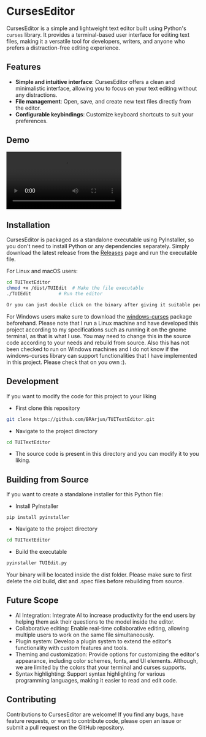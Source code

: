 # CursesEditor

CursesEditor is a simple and lightweight text editor built using Python's `curses` library. It provides a terminal-based user interface for editing text files, making it a versatile tool for developers, writers, and anyone who prefers a distraction-free editing experience.

## Features

- **Simple and intuitive interface**: CursesEditor offers a clean and minimalistic interface, allowing you to focus on your text editing without any distractions.
- **File management**: Open, save, and create new text files directly from the editor.
- **Configurable keybindings**: Customize keyboard shortcuts to suit your preferences.

## Demo
![Video Demo](https://user-images.githubusercontent.com/BRArjun/TUITextEditor/TUIDemo.mp4)

## Installation

CursesEditor is packaged as a standalone executable using PyInstaller, so you don't need to install Python or any dependencies separately. Simply download the latest release from the [Releases](https://github.com/BRArjun/CursesEditor/releases) page and run the executable file.

For Linux and macOS users:

```bash
cd TUITextEditor
chmod +x /dist/TUIEdit  # Make the file executable
./TUIEdit          # Run the editor

Or you can just double click on the binary after giving it suitable permissions.
```

For Windows users make sure to download the [windows-curses](https://pypi.org/project/windows-curses/) package beforehand.
Please note that I run a Linux machine and have developed this project according to my specifications such as running it on the gnome terminal, as that is what I use.
You may need to change this in the source code according to your needs and rebuild from source.
Also this has not been checked to run on Windows machines and I do not know if the windows-curses library can support functionalities that I have implemented in this project.
Please check that on you own :).
## Development

If you want to modify the code for this project to your liking

- First clone this repository
```bash
git clone https://github.com/BRArjun/TUITextEditor.git
```
- Navigate to the project directory
```bash
cd TUITextEditor
```
- The source code is present in this directory and you can modify it to you liking.

## Building from Source

If you want to create a standalone installer for this Python file:

- Install PyInstaller
```
pip install pyinstaller
```
- Navigate to the project directory
```bash
cd TUITextEditor
```
- Build the executable
```bash
pyinstaller TUIEdit.py
```
Your binary will be located inside the dist folder.
Please make sure to first delete the old build, dist and .spec files before rebuilding from source.

## Future Scope

- AI Integration: Integrate AI to increase productivity for the end users by helping them ask their questions to the model inside the editor.
- Collaborative editing: Enable real-time collaborative editing, allowing multiple users to work on the same file simultaneously.
- Plugin system: Develop a plugin system to extend the editor's functionality with custom features and tools.
- Theming and customization: Provide options for customizing the editor's appearance, including color schemes, fonts, and UI elements. Although, we are limited by the colors that your terminal and curses supports. 
- Syntax highlighting: Support syntax highlighting for various programming languages, making it easier to read and edit code.

## Contributing
Contributions to CursesEditor are welcome! If you find any bugs, have feature requests, or want to contribute code, please open an issue or submit a pull request on the GitHub repository.
